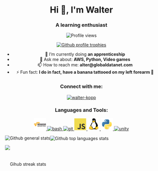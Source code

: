 <!-- Header -->

<h1 align="center">Hi 👋, I'm Walter</h1>
<h3 align="center">A learning enthusiast</h3>

<!-- Profile views -->

<p align="center"> <img src="https://komarev.com/ghpvc/?username=walterkopp&label=Profile%20views&color=0e75b6&style=flat" alt="Profile views" /> </p>

<!-- Profile trophies -->

<p align="center"> <a href="https://github.com/ryo-ma/github-profile-trophy"><img src="https://github-profile-trophy.vercel.app/?username=walterkopp" alt="Github profile trophies" /></a> </p>

<!-- About me -->

<ul align="center">
  <li>🌱 I’m currently doing <b>an apprenticeship</b></li>
  <li>💬 Ask me about: <b>AWS, Python, Video games</b></li>
  <li>📫 How to reach me: <b>alter@globaldatanet.com</b></li>
  <li>⚡ Fun fact: <b>I do in fact, have a banana tattooed on my left forearm 🍌</b></li>
</ul>

<!-- Connections -->

<h3 align="center">Connect with me:</h3>
<p align="center">
<a href="https://linkedin.com/in/walter-kopp" target="blank"><img align="center" src="https://raw.githubusercontent.com/rahuldkjain/github-profile-readme-generator/master/src/images/icons/Social/linked-in-alt.svg" alt="walter-kopp" height="30" width="40" /></a>
</p>

<!-- Languages and Tools -->

<h3 align="center">Languages and Tools:</h3>
<p align="center"> <a href="https://aws.amazon.com" target="_blank" rel="noreferrer"> <img src="https://raw.githubusercontent.com/devicons/devicon/master/icons/amazonwebservices/amazonwebservices-original-wordmark.svg" alt="aws" width="40" height="40"/> </a> <a href="https://www.gnu.org/software/bash/" target="_blank" rel="noreferrer"> <img src="https://www.vectorlogo.zone/logos/gnu_bash/gnu_bash-icon.svg" alt="bash" width="40" height="40"/> </a> <a href="https://git-scm.com/" target="_blank" rel="noreferrer"> <img src="https://www.vectorlogo.zone/logos/git-scm/git-scm-icon.svg" alt="git" width="40" height="40"/> </a> <a href="https://developer.mozilla.org/en-US/docs/Web/JavaScript" target="_blank" rel="noreferrer"> <img src="https://raw.githubusercontent.com/devicons/devicon/master/icons/javascript/javascript-original.svg" alt="javascript" width="40" height="40"/> </a> <a href="https://www.linux.org/" target="_blank" rel="noreferrer"> <img src="https://raw.githubusercontent.com/devicons/devicon/master/icons/linux/linux-original.svg" alt="linux" width="40" height="40"/> </a> <a href="https://www.python.org" target="_blank" rel="noreferrer"> <img src="https://raw.githubusercontent.com/devicons/devicon/master/icons/python/python-original.svg" alt="python" width="40" height="40"/> </a> <a href="https://unity.com/" target="_blank" rel="noreferrer"> <img src="https://www.vectorlogo.zone/logos/unity3d/unity3d-icon.svg" alt="unity" width="40" height="40"/> </a> </p>

<!-- Github stats -->

<p><img align="left" src="https://github-readme-stats.vercel.app/api?username=walterkopp&show_icons=true&locale=en&title_color=ffbb02" alt="Github general stats" alt="walterkopp" /></p>

<p><img align="center" src="https://github-readme-stats.vercel.app/api/top-langs?username=walterkopp&show_icons=true&locale=en&layout=compact&title_color=ffbb02" alt="Github top languages stats" /></p>

<p style="line-height:9"><img align="left-bottom" src="https://github-readme-streak-stats.herokuapp.com?user=walterkopp&date_format=M%20j%5B%2C%20Y%5D&ring=FFBB02&sideNums=36DD64&currStreakNum=DD581B&dates=757575" alt="Gihub streak stats" /></p>
